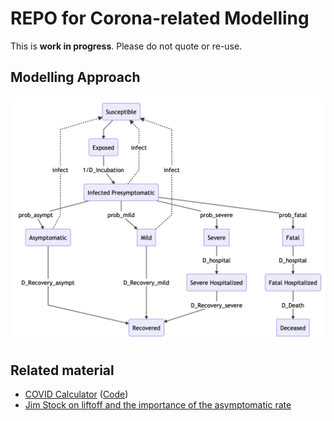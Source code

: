 # REPO for Corona-related Modelling

This is **work in progress**. Please do not quote or re-use.

## Modelling Approach
![Image of Flow](flow.png)

## Related material
* [COVID Calculator](http://gabgoh.github.io/COVID/) ([Code](https://github.com/gabgoh/epcalc/blob/master/src/App.svelte))
* [Jim Stock on liftoff and the importance of the asymptomatic rate](https://drive.google.com/file/d/12MV466ZZy5xHir4xdPhoTrL1oO8CbZU-/view)
